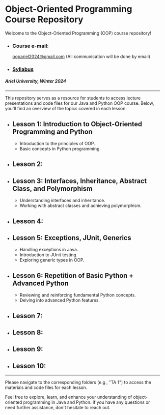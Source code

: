 # Object-Oriented Programming Course Repository 

Welcome to the Object-Oriented Programming (OOP) course repository!

- ### Course e-mail: 
  oopariel2024@gmail.com (All communication will be done by email)
- ### [Syllabus](https://github.com/IlanSimchon/OOP_2023_Ariel/blob/main/Syllabus%2B(0).pdf)

##### Ariel University, Winter 2024

---------------------------------------------------------------------------------------------

This repository serves as a resource for students to access lecture presentations and code files for our Java and Python OOP course. 
Below, you'll find an overview of the topics covered in each lesson:

- ## Lesson 1: Introduction to Object-Oriented Programming and Python
  - Introduction to the principles of OOP.
  - Basic concepts in Python programming.
- ## Lesson 2:
- ## Lesson 3: Interfaces, Inheritance, Abstract Class, and Polymorphism
  - Understanding interfaces and inheritance.
  - Working with abstract classes and achieving polymorphism.
- ## Lesson 4:
- ## Lesson 5: Exceptions, JUnit, Generics
  - Handling exceptions in Java.
  - Introduction to JUnit testing.
  - Exploring generic types in OOP.
- ## Lesson 6: Repetition of Basic Python + Advanced Python
  - Reviewing and reinforcing fundamental Python concepts.
  - Delving into advanced Python features.
- ## Lesson 7:
- ## Lesson 8:
- ## Lesson 9:
- ## Lesson 10:

---------------------------------------------------------------------------------------------

Please navigate to the corresponding folders (e.g., "TA 1") to access the materials and code files for each lesson.

Feel free to explore, learn, and enhance your understanding of object-oriented programming in Java and Python. If you have any questions or need further assistance, don't hesitate to reach out.
